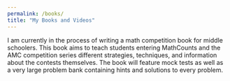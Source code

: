 ```yaml
---
permalink: /books/
title: "My Books and Videos"
---
```


I am currently in the process of writing a math competition book for middle schoolers. This book aims to teach students entering MathCounts and the AMC competition series different strategies, techniques, and information about the contests themselves. The book will feature mock tests as well as a very large problem bank containing hints and solutions to every problem.
